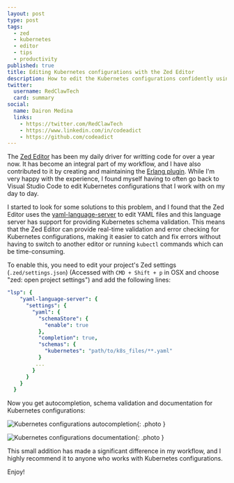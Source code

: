 ```yaml
---
layout: post
type: post
tags:
  - zed
  - kubernetes
  - editor
  - tips
  - productivity
published: true
title: Editing Kubernetes configurations with the Zed Editor
description: How to edit the Kubernetes configurations confidently using the Zed Editor
twitter:
  username: RedClawTech
  card: summary
social:
  name: Dairon Medina
  links:
    - https://twitter.com/RedClawTech
    - https://www.linkedin.com/in/codeadict
    - https://github.com/codeadict
---
```


The [Zed Editor](https://zed.dev/) has been my daily driver for writting code for over a year now. It has become an integral part of my workflow, and I have also contributed to it by creating and maintaining the [Erlang plugin](https://github.com/zed-extensions/erlang). While I'm very happy with the experience, I found myself having to often go back to Visual Studio Code to edit Kubernetes configurations that I work with on my day to day.

I started to look for some solutions to this problem, and I found that the Zed Editor uses the [yaml-language-server](https://github.com/redhat-developer/yaml-language-server) to edit YAML files and this language server has support for providing Kubernetes schema validation. This means that the Zed Editor can provide real-time validation and error checking for Kubernetes configurations, making it easier to catch and fix errors without having to switch to another editor or running `kubectl` commands which can be time-consuming.

To enable this, you need to edit your project's Zed settings (`.zed/settings.json`) (Accessed with `CMD + Shift + p` in OSX and choose "zed: open project settings") and add the following lines:

```yaml
"lsp": {
    "yaml-language-server": {
      "settings": {
        "yaml": {
          "schemaStore": {
            "enable": true
          },
          "completion": true,
          "schemas": {
            "kubernetes": "path/to/k8s_files/**.yaml"
          }
         ...
        }
      }
    }
  }
```

Now you get autocompletion, schema validation and documentation for Kubernetes configurations:

![Kubernetes configurations autocompletion](/imgs/zed_kube_autocompletion.png){: .photo }

![Kubernetes configurations documentation](/imgs/zed_kube_documentation.png){: .photo }

This small addition has made a significant difference in my workflow, and I highly recommend it to anyone who works with Kubernetes configurations.

Enjoy!
